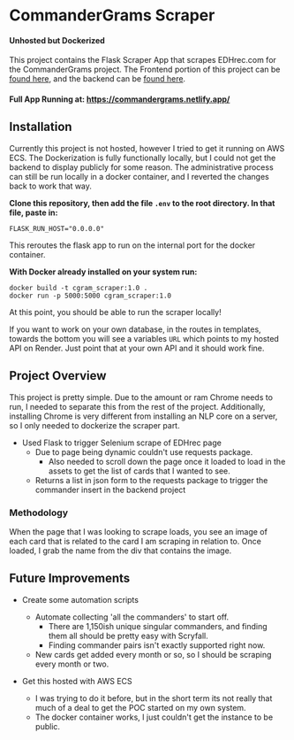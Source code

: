 # CommanderGrams Scraper
#### Unhosted but Dockerized
This project contains the Flask Scraper App that scrapes EDHrec.com for the CommanderGrams project.  The Frontend portion of this project can be [found here](https://github.com/robertblindt/CommanderGrams-Frontend), and the backend can be [found here](https://github.com/robertblindt/CommanderGrams-Backend).
#### Full App Running at: https://commandergrams.netlify.app/

## Installation 
Currently this project is not hosted, however I tried to get it running on AWS ECS. The Dockerization is fully functionally locally, but I could not get the backend to display publicly for some reason.  The administrative process can still be run locally in a docker container, and I reverted the changes back to work that way.

**Clone this repository, then add the file ```.env``` to the root directory.  In that file, paste in:**
```
FLASK_RUN_HOST="0.0.0.0"
```
This reroutes the flask app to run on the internal port for the docker container. 

**With Docker already installed on your system run:**
```
docker build -t cgram_scraper:1.0 .
docker run -p 5000:5000 cgram_scraper:1.0
```
At this point, you should be able to run the scraper locally!

If you want to work on your own database, in the routes in templates, towards the bottom you will see a variables `URL` which points to my hosted API on Render.  Just point that at your own API and it should work fine.

## Project Overview
This project is pretty simple.  Due to the amount or ram Chrome needs to run, I needed to separate this from the rest of the project. Additionally, installing Chrome is very different from installing an NLP core on a server, so I only needed to dockerize the scraper part.
- Used Flask to trigger Selenium scrape of EDHrec page
    - Due to page being dynamic couldn't use requests package.
        - Also needed to scroll down the page once it loaded to load in the assets to get the list of cards that I wanted to see.
    - Returns a list in json form to the requests package to trigger the commander insert in the backend project

### Methodology
When the page that I was looking to scrape loads, you see an image of each card that is related to the card I am scraping in relation to.  Once loaded, I grab the name from the div that contains the image.

## Future Improvements
- Create some automation scripts
    - Automate collecting 'all the commanders' to start off.
        - There are 1,150ish unique singular commanders, and finding them all should be pretty easy with Scryfall.
        - Finding commander pairs isn't exactly supported right now.
    - New cards get added every month or so, so I should be scraping every month or two.

- Get this hosted with AWS ECS
    - I was trying to do it before, but in the short term its not really that much of a deal to get the POC started on my own system.
    - The docker container works, I just couldn't get the instance to be public.